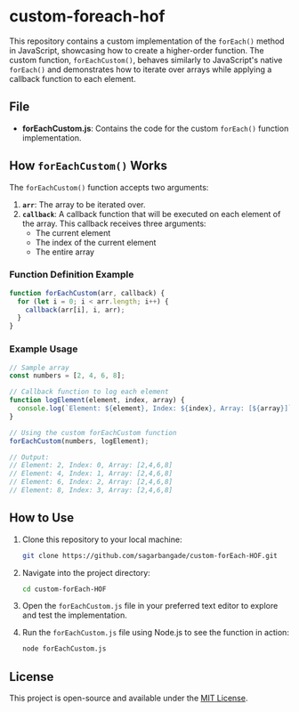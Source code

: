 # custom-foreach-hof

This repository contains a custom implementation of the `forEach()` method in JavaScript, showcasing how to create a higher-order function. The custom function, `forEachCustom()`, behaves similarly to JavaScript's native `forEach()` and demonstrates how to iterate over arrays while applying a callback function to each element.

## File
- **forEachCustom.js**: Contains the code for the custom `forEach()` function implementation.

## How `forEachCustom()` Works

The `forEachCustom()` function accepts two arguments:
1. **`arr`**: The array to be iterated over.
2. **`callback`**: A callback function that will be executed on each element of the array. This callback receives three arguments:
   - The current element
   - The index of the current element
   - The entire array

### Function Definition Example

```javascript
function forEachCustom(arr, callback) {
  for (let i = 0; i < arr.length; i++) {
    callback(arr[i], i, arr);
  }
}
```

### Example Usage

```javascript
// Sample array
const numbers = [2, 4, 6, 8];

// Callback function to log each element
function logElement(element, index, array) {
  console.log(`Element: ${element}, Index: ${index}, Array: [${array}]`);
}

// Using the custom forEachCustom function
forEachCustom(numbers, logElement);

// Output:
// Element: 2, Index: 0, Array: [2,4,6,8]
// Element: 4, Index: 1, Array: [2,4,6,8]
// Element: 6, Index: 2, Array: [2,4,6,8]
// Element: 8, Index: 3, Array: [2,4,6,8]
```

## How to Use

1. Clone this repository to your local machine:

   ```bash
   git clone https://github.com/sagarbangade/custom-forEach-HOF.git
   ```

2. Navigate into the project directory:

   ```bash
   cd custom-forEach-HOF
   ```

3. Open the `forEachCustom.js` file in your preferred text editor to explore and test the implementation.

4. Run the `forEachCustom.js` file using Node.js to see the function in action:

   ```bash
   node forEachCustom.js
   ```

## License

This project is open-source and available under the [MIT License](LICENSE).

